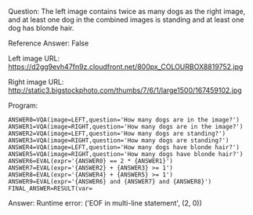Question: The left image contains twice as many dogs as the right image, and at least one dog in the combined images is standing and at least one dog has blonde hair.

Reference Answer: False

Left image URL: https://d2gg9evh47fn9z.cloudfront.net/800px_COLOURBOX8819752.jpg

Right image URL: http://static3.bigstockphoto.com/thumbs/7/6/1/large1500/167459102.jpg

Program:

```
ANSWER0=VQA(image=LEFT,question='How many dogs are in the image?')
ANSWER1=VQA(image=RIGHT,question='How many dogs are in the image?')
ANSWER2=VQA(image=LEFT,question='How many dogs are standing?')
ANSWER3=VQA(image=RIGHT,question='How many dogs are standing?')
ANSWER4=VQA(image=LEFT,question='How many dogs have blonde hair?')
ANSWER5=VQA(image=RIGHT,question='How many dogs have blonde hair?')
ANSWER6=EVAL(expr='{ANSWER0} == 2 * {ANSWER1}')
ANSWER7=EVAL(expr='{ANSWER2} + {ANSWER3} >= 1')
ANSWER8=EVAL(expr='{ANSWER4} + {ANSWER5} >= 1')
ANSWER9=EVAL(expr='{ANSWER6} and {ANSWER7} and {ANSWER8}')
FINAL_ANSWER=RESULT(var=
```
Answer: Runtime error: ('EOF in multi-line statement', (2, 0))

